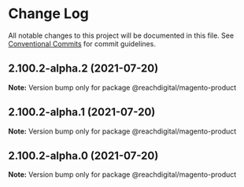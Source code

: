 # Change Log

All notable changes to this project will be documented in this file.
See [Conventional Commits](https://conventionalcommits.org) for commit guidelines.

## 2.100.2-alpha.2 (2021-07-20)

**Note:** Version bump only for package @reachdigital/magento-product





## 2.100.2-alpha.1 (2021-07-20)

**Note:** Version bump only for package @reachdigital/magento-product





## 2.100.2-alpha.0 (2021-07-20)

**Note:** Version bump only for package @reachdigital/magento-product
